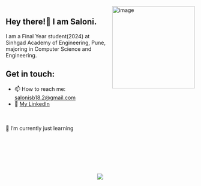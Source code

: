
<img align="right" height="220px" src="https://appservice.azureedge.net/images/linux-landing-page/v3/node.svg" alt="image" />

<p align="left">

## Hey there!👋 I am Saloni.
I am a Final Year student(2024) at Sinhgad Academy of Engineering, Pune, majoring in Computer Science and Engineering.

## Get in touch:
 - 📫 How to reach me: salonisb18.2@gmail.com  
 - 📝 [My LinkedIn](https://www.linkedin.com/in/saloni-bailkar-494700215/)  
 <!-- 🌐 [My Website](https://.github.io/)-->

<!--<a style="padding:10px" href="https://www.quora.com/profile/ ">
  <img style="width:40px" src="resources/quora.png" alt="Quora profile" />
</a> -->

<br>
<br>
🌱 I’m currently just learning <br>
<!--💻<a target="_blank" href="https:///"> Check out my portfolio</a>-->
  <p>
<br>



  
<!---
<a href="https://github.com/Saloniamc/Online_Classroom_Web_App">
  <img align="left" src="https://github-readme-stats.anuraghazra1.vercel.app/api/pin/?username=Saloniamc&repo=Online_Classroom_Web_App&show_owner&title_color=e6005c" />
 </a>
<a href="https://github.com/Saloniamc/Daily-Newspaper-using-reactJS">
  <img align="center" src="https://github-readme-stats.vercel.app/api/pin/?username=Saloniamc&repo=Daily-Newspaper-using-reactJS&title_color=e6005c" />
 </a>
-->
<br> 
<br>
<br>

<!-- ## Get in touch:

<a style="padding:10px" href="mailto: @gmail.com">
  <img style="width:40px"  src="resources/gmail.png" alt="Mail" />
</a>

<a style="padding:10px" href="https://www.linkedin.com/in/ /">
  <img style="width:40px" src="resources/linkedin.png" alt="Linkedin" />
</a>

<!--<a style="padding:10px" href="https://www.quora.com/profile/ ">
  <img style="width:40px" src="resources/quora.png" alt="Quora profile" />
</a> -->

<!--<p align="center"> <a href="http://Saloniamc.vercel.app/"><img src="https://github-profile-trophy.vercel.app/?username=Saloniamc&theme=monokai" alt="Saloniamc" /></a> </p> -->

<!-- <p align="center"> 
  Visitor count<br>
  <img src="https://profile-counter.glitch.me/Saloniamc/count.svg" />
</p> -->

<p align="center"> 
 <br>
  <img src="https://komarev.com/ghpvc/?username=Saloniamc&color=ff69b4" />
</p>

<!--![Profile Views](https://komarev.com/ghpvc/?username=Saloniamc&color=ff69b4)-->


<!--https://github.com/Saloniamc/Saloniamc/blob/master/res/progirl.png

<!--
**saloniamc/saloniamc** is a ✨ _special_ ✨ repository because its `README.md` (this file) appears on your GitHub profile.

Here are some ideas to get you started:

- 🔭 I’m currently working on ...
- 🌱 I’m currently learning ...
- 👯 I’m looking to collaborate on ...
- 🤔 I’m looking for help with ...
- 💬 Ask me about ...
- 📫 How to reach me: ...
- 😄 Pronouns: ...
- ⚡ Fun fact: ...
-->
